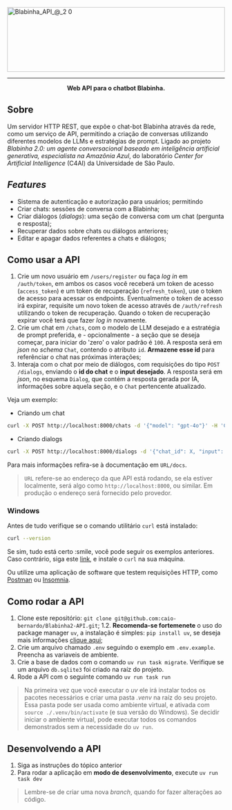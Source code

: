 <img width="100%" height="150" alt="Blabinha_API_@_2 0" src="https://github.com/user-attachments/assets/bb817cc5-b0ea-4ceb-9b15-0892dc8ad597" />

---
<p align=center><strong>Web API para o chatbot Blabinha.</strong></p>

## Sobre
Um servidor HTTP REST, que expõe o chat-bot Blabinha através da rede, como um serviço de API, permitindo a criação de conversas utilizando diferentes modelos de LLMs e estratégias de prompt. Ligado ao projeto _Blabinha 2.0: um agente conversacional baseado em inteligência artificial generativa, especialista na Amazônia Azul_, do laboratório _Center for Artificial Intelligence_ (C4AI) da Universidade de São Paulo.

## _Features_

- Sistema de autenticação e autorização para usuários; permitindo
- Criar chats: sessões de conversa com a Blabinha;
- Criar diálogos (_dialogs_): uma seção de conversa com um chat (pergunta e resposta);
- Recuperar dados sobre chats ou diálogos anteriores;
- Editar e apagar dados referentes a chats e diálogos;

## Como usar a API

1. Crie um novo usuário em `/users/register` ou faça _log in_ em `/auth/token`, em ambos os casos você receberá um token de acesso (`access_token`) e um token de recuperação (`refresh_token`), use o token de acesso para acessar os endpoints. Eventualmente o token de acesso irá expirar, requisite um novo token de acesso através de `/auth/refresh` utilizando o token de recuperação. Quando o token de recuperação expirar você terá que fazer _log in_ novamente.
2. Crie um chat em `/chats`, com o modelo de LLM desejado e a estratégia de prompt preferida, e - opcionalmente - a seção que se deseja começar, para iniciar do 'zero' o valor padrão é `100`. A resposta será em _json_ no _schema_ `Chat`, contendo o atributo `id`. **Armazene esse id** para referênciar o chat nas próximas interações;
3. Interaja com o chat por meio de diálogos, com requisições do tipo `POST /dialogs`, enviando o **id do chat** e o **input desejado**. A resposta será em _json_, no esquema `Dialog`, que contém a resposta gerada por IA, informações sobre aquela seção, e o `Chat` pertencente atualizado.

Veja um exemplo:

- Criando um chat
```bash
curl -X POST http://localhost:8000/chats -d '{"model": "gpt-4o"}' -H 'Content-Type: application/json'
```
- Criando dialogs
```bash
curl -X POST http://localhost:8000/dialogs -d '{"chat_id": X, "input": "Oi"}' -H 'Content-Type: application/json' -H 'Authorization: Bearer XXXXXXXX'
```

Para mais informações refira-se à documentação em `URL/docs`.

> `URL` refere-se ao endereço da que API está rodando, se ela estiver localmente, será algo como `http://localhost:8000`, ou similar. Em produção o endereço será fornecido pelo provedor.

### Windows

Antes de tudo verifique se o comando utilitário `curl` está instalado:
```bash
curl --version
```
Se sim, tudo está certo :smile, você pode seguir os exemplos anteriores. Caso contrário, siga este [link](https://curl.se/windows/), e instale o `curl` na sua máquina.

Ou utilize uma aplicação de software que testem requisições HTTP, como [Postman](https://www.postman.com/downloads/) ou [Insomnia](https://insomnia.rest/download).

## Como rodar a API

1. Clone este repositório: `git clone git@github.com:caio-bernardo/Blabinha2-API.git`;
1.2. **Recomenda-se fortemenete** o uso do package manager `uv`, a instalação é simples: `pip install uv`, se deseja mais informações [clique aqui](https://docs.astral.sh/uv/);
2. Crie um arquivo chamado `.env` seguindo o exemplo em `.env.example`. Preencha as variaveis de ambiente.
3. Crie a base de dados com o comando `uv run task migrate`. Verifique se um arquivo `db.sqlite3` foi criado na raíz do projeto.
3. Rode a API com o seguinte comando `uv run task run`

> Na primeira vez que você executar o _uv_ ele irá instalar todos os pacotes necessários e criar uma pasta _.venv_ na raíz do seu projeto. Essa pasta pode ser usada como ambiente virtual, e ativada com `source ./.venv/bin/activate` (e sua versão do Windows). Se decidir iniciar o ambiente virtual, pode executar todos os comandos demonstrados sem a necessidade do `uv run`.

## Desenvolvendo a API

1. Siga as instruções do tópico anterior
1. Para rodar a aplicação em **modo de desenvolvimento**, execute `uv run task dev`

> Lembre-se de criar uma nova _branch_, quando for fazer alterações ao código.
